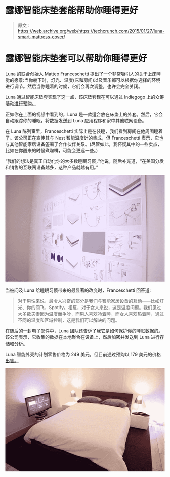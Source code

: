 # 露娜智能床垫套能帮助你睡得更好

> 原文：<https://web.archive.org/web/https://techcrunch.com/2015/01/27/luna-smart-mattress-cover/>

# 露娜智能床垫套可以帮助你睡得更好

Luna 的联合创始人 Matteo Franceschetti 提出了一个非常吸引人的关于上床睡觉的愿景:当你躺下时，灯光、温度(床和房间)以及音乐都可以根据你选择的环境进行调节。然后当你睡着的时候，它们会再次调整，也许会完全关闭。

Luna 通过智能床垫套实现了这一点，该床垫套现在可以通过 Indiegogo 上的众筹活动[进行预购。](https://web.archive.org/web/20230223083009/https://www.indiegogo.com/projects/luna-turn-your-bed-into-a-smartbed)

正如你在上面的视频中看到的，Luna 是一款适合放在床垫上的外套。然后，它会自动跟踪你的睡眠，将数据发送到 Luna 应用程序和家中其他联网设备。

在 Luna 陈列室里，Franceschetti 实际上是在装睡，我们看到房间在他周围睡着了。该公司正在宣传其与 Nest 智能温度计的集成，但 Franceschetti 表示，它也与其他智能家居设备签署了合作伙伴关系。(尽管如此，我怀疑其中的一些卖点，比如在你醒来的时候煮咖啡，可能会更远一些。)

“我们的想法是真正自动化你的大多数睡眠习惯，”他说，随后补充道，“在美国分发和销售的互联网设备越多，这种产品就越有用。”

![Luna Design Sketches](img/e07cff2ed1363ff71a230ce2c12d1582.png)

当被问及 Luna 给睡眠习惯带来的最显著的改变时，Franceschetti 回答道:

> 对于男性来说，最令人兴奋的部分是我们与智能家居设备的互动——比如灯光、你的网飞、Spotify。相反，对于女人来说，这是温度问题。我们见过大多数夫妻因为温度而争吵，而男人喜欢冷着睡，而女人喜欢热着睡，通过不同的温度和区域控制，这是我们可以解决的问题。

在随后的一封电子邮件中，Luna 团队还告诉了我它是如何保护你的睡眠数据的。该公司表示，它收集的数据在本地聚合在设备上，然后加密并发送到 Luna 进行存储和分析。

Luna 智能外壳的计划零售价格为 249 美元，但目前通过预购以 179 美元的价格[出售。](https://web.archive.org/web/20230223083009/https://www.indiegogo.com/projects/luna-turn-your-bed-into-a-smartbed)

![Luna Bed Cover](img/90b754532650e79f111add48a1564e80.png)